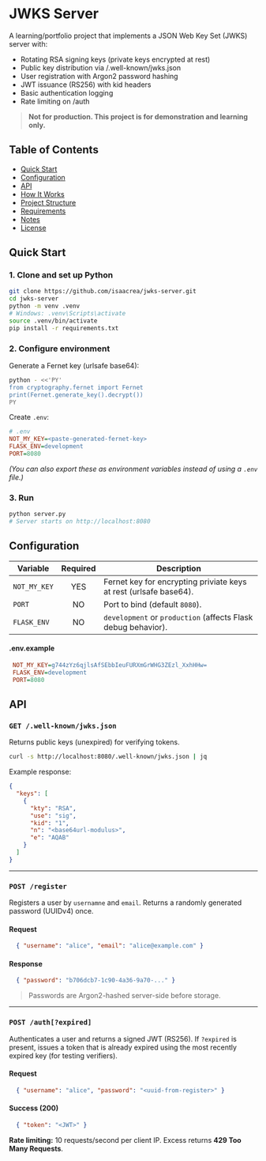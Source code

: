 # JWKS Server
A learning/portfolio project that implements a JSON Web Key Set (JWKS) server with:
- Rotating RSA signing keys (private keys encrypted at rest)
- Public key distribution via /.well-known/jwks.json
- User registration with Argon2 password hashing
- JWT issuance (RS256) with kid headers
- Basic authentication logging
- Rate limiting on /auth
> **Not for production. This project is for demonstration and learning only.**

## Table of Contents
- [Quick Start](#quick-start)
- [Configuration](#configuration)
- [API](#api)
- [How It Works](#how-it-works)
- [Project Structure](#project-structure)
- [Requirements](#requirements)
- [Notes](#notes)
- [License](#license)

## Quick Start
### 1. Clone and set up Python
   ```bash
   git clone https://github.com/isaacrea/jwks-server.git
   cd jwks-server
   python -m venv .venv
   # Windows: .venv\Scripts\activate
   source .venv/bin/activate
   pip install -r requirements.txt
   ```
### 2. Configure environment
   Generate a Fernet key (urlsafe base64):
   ```bash
   python - <<'PY'
   from cryptography.fernet import Fernet
   print(Fernet.generate_key().decrypt())
   PY
   ```
  Create `.env`:
  ```ini
  # .env
  NOT_MY_KEY=<paste-generated-fernet-key>
  FLASK_ENV=development
  PORT=8080
  ```
  _(You can also export these as environment variables instead of using a `.env` file.)_
### 3. Run
  ```bash
  python server.py
  # Server starts on http://localhost:8080
  ```

## Configuration
Variable | Required | Description
--- | :---: | --- |
`NOT_MY_KEY` | YES | Fernet key for encrypting priviate keys at rest (urlsafe base64).
`PORT` | NO | Port to bind (default `8080`).
`FLASK_ENV` | NO | `development` or `production` (affects Flask debug behavior).

#### .env.example
 ```ini
  NOT_MY_KEY=g744zYz6qjlsAfSEbbIeuFURXmGrWHG3ZEzl_XxhHHw=
  FLASK_ENV=development
  PORT=8080
  ```

## API
### `GET /.well-known/jwks.json`
Returns public keys (unexpired) for verifying tokens.
```bash
curl -s http://localhost:8080/.well-known/jwks.json | jq
```
Example response:
```json
{
  "keys": [
    {
      "kty": "RSA",
      "use": "sig",
      "kid": "1",
      "n": "<base64url-modulus>",
      "e": "AQAB"
    }
  ]
}
```
---
### `POST /register`
Registers a user by `usernamne` and `email`. Returns a randomly generated password (UUIDv4) once.
#### Request
```json
  { "username": "alice", "email": "alice@example.com" }
```
#### Response
```json
  { "password": "b706dcb7-1c90-4a36-9a70-..." }
```
> Passwords are Argon2-hashed server-side before storage.
---
### `POST /auth[?expired]`
Authenticates a user and returns a signed JWT (RS256).
If `?expired` is present, issues a token that is already expired using the most recently expired key (for testing verifiers).
#### Request
```json
  { "username": "alice", "password": "<uuid-from-register>" }
```
#### Success (200)
```json
  { "token": "<JWT>" }
```
**Rate limiting:** 10 requests/second per client IP. Excess returns **429 Too Many Requests**.


